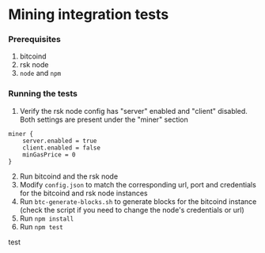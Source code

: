 # Mining integration tests

### Prerequisites

1. bitcoind
2. rsk node
3. `node` and `npm`

### Running the tests

1. Verify the rsk node config has "server" enabled and "client" disabled. Both settings are present under the "miner" section
```
miner {
    server.enabled = true
    client.enabled = false
    minGasPrice = 0
}
```
2. Run bitcoind and the rsk node
3. Modify `config.json` to match the corresponding url, port and credentials for the bitcoind and rsk node instances
4. Run `btc-generate-blocks.sh` to generate blocks for the bitcoind instance (check the script if you need to change the node's credentials or url)
5. Run `npm install`
6. Run `npm test`


test
